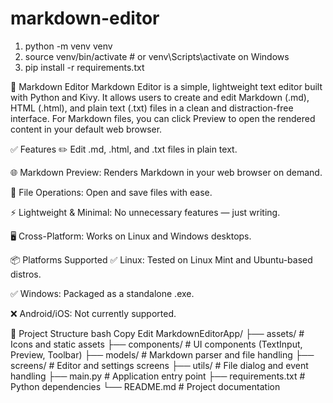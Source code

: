 # markdown-editor
1. python -m venv venv
2. source venv/bin/activate  # or venv\Scripts\activate on Windows
3. pip install -r requirements.txt


📝 Markdown Editor
Markdown Editor is a simple, lightweight text editor built with Python and Kivy. It allows users to create and edit Markdown (.md), HTML (.html), and plain text (.txt) files in a clean and distraction-free interface. For Markdown files, you can click Preview to open the rendered content in your default web browser.

✅ Features
✏️ Edit .md, .html, and .txt files in plain text.

🌐 Markdown Preview: Renders Markdown in your web browser on demand.

💾 File Operations: Open and save files with ease.

⚡ Lightweight & Minimal: No unnecessary features — just writing.

🖥️ Cross-Platform: Works on Linux and Windows desktops.

📦 Platforms Supported
✅ Linux: Tested on Linux Mint and Ubuntu-based distros.

✅ Windows: Packaged as a standalone .exe.

❌ Android/iOS: Not currently supported.

📁 Project Structure
bash
Copy
Edit
MarkdownEditorApp/
├── assets/               # Icons and static assets
├── components/           # UI components (TextInput, Preview, Toolbar)
├── models/               # Markdown parser and file handling
├── screens/              # Editor and settings screens
├── utils/                # File dialog and event handling
├── main.py               # Application entry point
├── requirements.txt      # Python dependencies
└── README.md             # Project documentation
